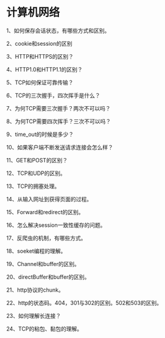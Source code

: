 # 计算机网络

1、如何保存会话状态，有哪些方式和区别。

2、cookie和session的区别

3、HTTP和HTTPS的区别？

4、HTTP1.0和HTTP1.1的区别？

5、TCP如何保证可靠传输？

6、TCP的三次握手，四次挥手是什么？

7、为何TCP需要三次握手？两次不可以吗？

8、为何TCP需要四次挥手？三次不可以吗？

9、time_out的时候是多少？

10、如果客户端不断发送请求连接会怎么样？

11、GET和POST的区别？

12、TCP和UDP的区别。

13、TCP的拥塞处理。

14、从输入网址到获得页面的过程。

15、Forward和redirect的区别。

16、怎么解决session一致性缓存的问题。

17、反爬虫的机制，有哪些方式。

18、soeket编程的理解。

19、Channel和buffer的区别。

20、directBuffer和buffer的区别。

21、http协议的chunk。

22、http的状态码。404，301与302的区别。502和503的区别。

23、如何理解长连接？

24、TCP的粘包、黏包的理解。